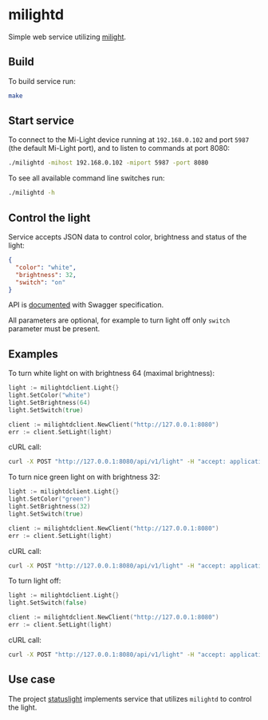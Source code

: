 # milightd

Simple web service utilizing [milight](https://github.com/sgrzywna/milight).

## Build

To build service run:

```bash
make
```

## Start service

To connect to the Mi-Light device running at `192.168.0.102` and port `5987` (the default Mi-Light port), and to listen to commands at port 8080:

```bash
./milightd -mihost 192.168.0.102 -miport 5987 -port 8080
```

To see all available command line switches run:

```bash
./milightd -h
```

## Control the light

Service accepts JSON data to control color, brightness and status of the light:

```json
{
  "color": "white",
  "brightness": 32,
  "switch": "on"
}
```

API is [documented](api/swagger.yaml) with Swagger specification.

All parameters are optional, for example to turn light off only `switch` parameter must be present.

## Examples

To turn white light on with brightness 64 (maximal brightness):

```go
light := milightdclient.Light{}
light.SetColor("white")
light.SetBrightness(64)
light.SetSwitch(true)

client := milightdclient.NewClient("http://127.0.0.1:8080")
err := client.SetLight(light)
```

cURL call:

```bash
curl -X POST "http://127.0.0.1:8080/api/v1/light" -H "accept: application/json" -H "Content-Type: application/json" -d "{ \"color\": \"white\", \"brightness\": 64, \"switch\": \"on\"}"
```

To turn nice green light on with brightness 32:

```go
light := milightdclient.Light{}
light.SetColor("green")
light.SetBrightness(32)
light.SetSwitch(true)

client := milightdclient.NewClient("http://127.0.0.1:8080")
err := client.SetLight(light)
```

cURL call:

```bash
curl -X POST "http://127.0.0.1:8080/api/v1/light" -H "accept: application/json" -H "Content-Type: application/json" -d "{ \"color\": \"green\", \"brightness\": 32, \"switch\": \"on\"}"
```

To turn light off:

```go
light := milightdclient.Light{}
light.SetSwitch(false)

client := milightdclient.NewClient("http://127.0.0.1:8080")
err := client.SetLight(light)
```

cURL call:
```bash
curl -X POST "http://127.0.0.1:8080/api/v1/light" -H "accept: application/json" -H "Content-Type: application/json" -d "{ \"switch\": \"off\"}"
```

## Use case

The project [statuslight](https://github.com/sgrzywna/statuslight) implements service that utilizes `milightd` to control the light.
